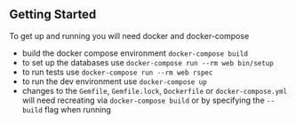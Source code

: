 ## Getting Started
To get up and running you will need docker and docker-compose

- build the docker compose environment `docker-compose build`
- to set up the databases use `docker-compose run --rm web bin/setup`
- to run tests use `docker-compose run --rm web rspec`
- to run the dev environment use `docker-compose up`
- changes to the `Gemfile`, `Gemfile.lock`, `Dockerfile` or `docker-compose.yml` will need recreating via `docker-compose build` or by specifying the `--build` flag when running
